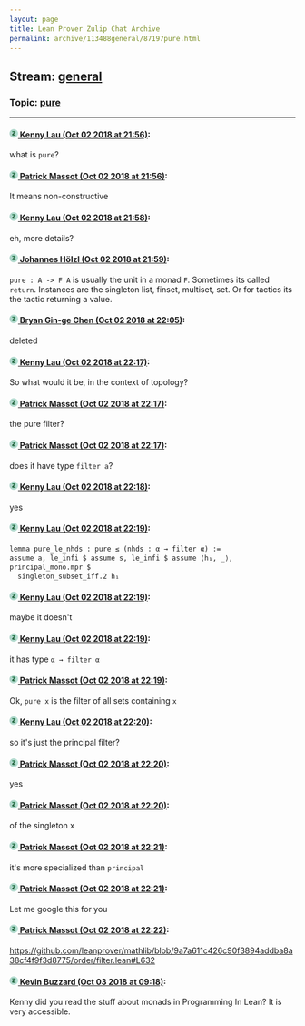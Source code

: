 ```yaml
---
layout: page
title: Lean Prover Zulip Chat Archive 
permalink: archive/113488general/87197pure.html
---
```


## Stream: [general](index.html)
### Topic: [pure](87197pure.html)

---

#### [![Click to go to Zulip](../../assets/img/zulip2.png) Kenny Lau (Oct 02 2018 at 21:56)](https://leanprover.zulipchat.com/#narrow/stream/113488-general/topic/pure/near/135059937):
what is `pure`?

#### [![Click to go to Zulip](../../assets/img/zulip2.png) Patrick Massot (Oct 02 2018 at 21:56)](https://leanprover.zulipchat.com/#narrow/stream/113488-general/topic/pure/near/135059948):
It means non-constructive

#### [![Click to go to Zulip](../../assets/img/zulip2.png) Kenny Lau (Oct 02 2018 at 21:58)](https://leanprover.zulipchat.com/#narrow/stream/113488-general/topic/pure/near/135060057):
eh, more details?

#### [![Click to go to Zulip](../../assets/img/zulip2.png) Johannes Hölzl (Oct 02 2018 at 21:59)](https://leanprover.zulipchat.com/#narrow/stream/113488-general/topic/pure/near/135060084):
`pure : A -> F A` is usually the unit in a monad `F`. Sometimes its called `return`. Instances are the singleton list, finset, multiset, set. Or for tactics its the tactic returning a value.

#### [![Click to go to Zulip](../../assets/img/zulip2.png) Bryan Gin-ge Chen (Oct 02 2018 at 22:05)](https://leanprover.zulipchat.com/#narrow/stream/113488-general/topic/pure/near/135060411):
deleted

#### [![Click to go to Zulip](../../assets/img/zulip2.png) Kenny Lau (Oct 02 2018 at 22:17)](https://leanprover.zulipchat.com/#narrow/stream/113488-general/topic/pure/near/135061158):
So what would it be, in the context of topology?

#### [![Click to go to Zulip](../../assets/img/zulip2.png) Patrick Massot (Oct 02 2018 at 22:17)](https://leanprover.zulipchat.com/#narrow/stream/113488-general/topic/pure/near/135061165):
the pure filter?

#### [![Click to go to Zulip](../../assets/img/zulip2.png) Patrick Massot (Oct 02 2018 at 22:17)](https://leanprover.zulipchat.com/#narrow/stream/113488-general/topic/pure/near/135061173):
does it have type `filter a`?

#### [![Click to go to Zulip](../../assets/img/zulip2.png) Kenny Lau (Oct 02 2018 at 22:18)](https://leanprover.zulipchat.com/#narrow/stream/113488-general/topic/pure/near/135061230):
yes

#### [![Click to go to Zulip](../../assets/img/zulip2.png) Kenny Lau (Oct 02 2018 at 22:19)](https://leanprover.zulipchat.com/#narrow/stream/113488-general/topic/pure/near/135061255):
```lean
lemma pure_le_nhds : pure ≤ (nhds : α → filter α) :=
assume a, le_infi $ assume s, le_infi $ assume ⟨h₁, _⟩, principal_mono.mpr $
  singleton_subset_iff.2 h₁
```

#### [![Click to go to Zulip](../../assets/img/zulip2.png) Kenny Lau (Oct 02 2018 at 22:19)](https://leanprover.zulipchat.com/#narrow/stream/113488-general/topic/pure/near/135061256):
maybe it doesn't

#### [![Click to go to Zulip](../../assets/img/zulip2.png) Kenny Lau (Oct 02 2018 at 22:19)](https://leanprover.zulipchat.com/#narrow/stream/113488-general/topic/pure/near/135061266):
it has type `α → filter α`

#### [![Click to go to Zulip](../../assets/img/zulip2.png) Patrick Massot (Oct 02 2018 at 22:19)](https://leanprover.zulipchat.com/#narrow/stream/113488-general/topic/pure/near/135061279):
Ok, `pure x` is the filter of all sets containing `x`

#### [![Click to go to Zulip](../../assets/img/zulip2.png) Kenny Lau (Oct 02 2018 at 22:20)](https://leanprover.zulipchat.com/#narrow/stream/113488-general/topic/pure/near/135061350):
so it's just the principal filter?

#### [![Click to go to Zulip](../../assets/img/zulip2.png) Patrick Massot (Oct 02 2018 at 22:20)](https://leanprover.zulipchat.com/#narrow/stream/113488-general/topic/pure/near/135061385):
yes

#### [![Click to go to Zulip](../../assets/img/zulip2.png) Patrick Massot (Oct 02 2018 at 22:20)](https://leanprover.zulipchat.com/#narrow/stream/113488-general/topic/pure/near/135061388):
of the singleton x

#### [![Click to go to Zulip](../../assets/img/zulip2.png) Patrick Massot (Oct 02 2018 at 22:21)](https://leanprover.zulipchat.com/#narrow/stream/113488-general/topic/pure/near/135061411):
it's more specialized than `principal`

#### [![Click to go to Zulip](../../assets/img/zulip2.png) Patrick Massot (Oct 02 2018 at 22:21)](https://leanprover.zulipchat.com/#narrow/stream/113488-general/topic/pure/near/135061450):
Let me google this for you

#### [![Click to go to Zulip](../../assets/img/zulip2.png) Patrick Massot (Oct 02 2018 at 22:22)](https://leanprover.zulipchat.com/#narrow/stream/113488-general/topic/pure/near/135061494):
https://github.com/leanprover/mathlib/blob/9a7a611c426c90f3894addba8a38cf4f9f3d8775/order/filter.lean#L632

#### [![Click to go to Zulip](../../assets/img/zulip2.png) Kevin Buzzard (Oct 03 2018 at 09:18)](https://leanprover.zulipchat.com/#narrow/stream/113488-general/topic/pure/near/135085949):
Kenny did you read the stuff about monads in Programming In Lean? It is very accessible.

